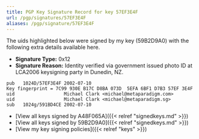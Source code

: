 ```yaml
---
title: PGP Key Signature Record for key 57EF3E4F
url: /pgp/signatures/57EF3E4F
aliases: /pgp/signature/57EF3E4F
---
```



The uids highlighted below were signed by my key (59B2D9A0) with
 the following extra details available
here.

 * **Signature Type:** 0x12
 * **Signature Reason:** Identity verified via government issued photo ID at LCA2006 keysigning party in Dunedin, NZ.

```text {hl_lines=[3, 4]}
pub   1024D/57EF3E4F 2002-07-10
Key fingerprint = 7C99 930E B17C D8BA 073D  5EFA 6BF1 D7B3 57EF 3E4F
uid                  Michael Clark <michael@metaparadigm.com>
uid                  Michael Clark <michael@metaparadigm.sg>
sub   1024g/591BD4CE 2002-07-10
```

  * [View all keys signed by A48F065A]({{< relref "signedkeys.md" >}})
  * [View all keys signed by 59B2D9A0]({{< relref "signedkeys.md" >}})
  * [View my key signing policies]({{< relref "keys" >}})